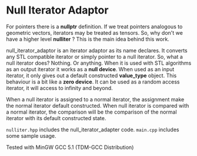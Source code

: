 # Null Iterator Adaptor

For pointers there is a **nullptr** definition. If we treat pointers analogous to geometric vectors, iterators may be treated as tensors. So, why don't we have a higher level **nulliter** ? This is the main idea behind this work.

null_iterator_adaptor is an iterator adaptor as its name declares. It converts any STL compatible iterator or simply pointer to a null iterator. So, what a null iterator does? Nothing. Or anything. When it is used with STL algorithms as an output iterator it works as a **null device**. When used as an input iterator, it only gives out a default constructed **value_type** object. This behaviour is a bit like a **zero device**. It can be used as a random access iterator, it will access to infinity and beyond.

When a null iterator is assigned to a normal iterator, the assignment make the normal iterator default constructed. When null iterator is compared with a normal iterator, the comparison will be the comparison of the normal iterator with its default constructed state.

`nulliter.hpp` includes the null_iterator_adapter code.
`main.cpp` includes some sample usage.

Tested with MinGW GCC 5.1 (TDM-GCC Distribution)
